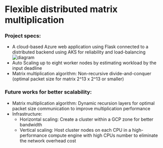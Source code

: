 # Flexible distributed matrix multiplication

### Project specs:
- A cloud-based Azure web application using Flask connected to a distributed backend using AKS for reliability and load-balancing
![diagram](https://user-images.githubusercontent.com/14797495/203980866-f5b35e32-63ac-4f14-a01b-a25076ca0ecd.png)
- Auto Scaling up to eight worker nodes by estimating workload by the input deadline
- Matrix multiplication algorithm: Non-recursive divide-and-conquer (optimal packet size for matrix 2^13 x 2^13 or smaller)

### Future works for better scalability:
- Matrix multiplication algorithm: Dynamic recursion layers for optimal packet size communication to improve multiplication performance
- Infrastructure:
    - Horizontal scaling: Create a cluster within a GCP zone for better bandwidth
    - Vertical scaling: Host cluster nodes on each CPU in a high-performance compute engine with high CPUs number to eliminate the network overhead cost
